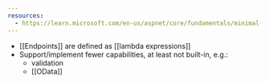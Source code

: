 ```yaml
---
resources:
  - https://learn.microsoft.com/en-us/aspnet/core/fundamentals/minimal-apis/overview
---
```

- [[Endpoints]] are defined as [[lambda expressions]]
- Support/implement fewer capabilities, at least not built-in, e.g.:
	- validation
	- [[OData]]
